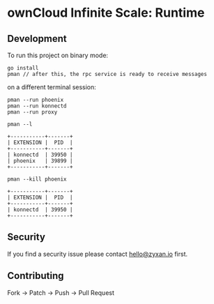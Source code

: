 # ownCloud Infinite Scale: Runtime

## Development

To run this project on binary mode:

```console
go install
pman // after this, the rpc service is ready to receive messages
```

on a different terminal session:

```console
pman --run phoenix
pman --run konnectd
pman --run proxy

pman --l

+-----------+-------+
| EXTENSION |  PID  |
+-----------+-------+
| konnectd  | 39950 |
| phoenix   | 39899 |
+-----------+-------+

pman --kill phoenix

+-----------+-------+
| EXTENSION |  PID  |
+-----------+-------+
| konnectd  | 39950 |
+-----------+-------+
```

## Security

If you find a security issue please contact hello@zyxan.io first.

## Contributing

Fork -> Patch -> Push -> Pull Request

